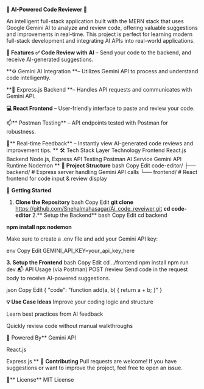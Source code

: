 **🧠 AI-Powered Code Reviewer 🚀**

An intelligent full-stack application built with the MERN stack that uses Google Gemini AI to analyze and review code, offering valuable suggestions and improvements in real-time. This project is perfect for learning modern full-stack development and integrating AI APIs into real-world applications.

**🌟 Features**
**✅ Code Review with AI** – Send your code to the backend, and receive AI-generated suggestions.

**⚙️ Gemini AI Integration **– Utilizes Gemini API to process and understand code intelligently.

**🔄 Express.js Backend **– Handles API requests and communicates with Gemini API.

**💻 React Frontend** – User-friendly interface to paste and review your code.

📫** Postman Testing** – API endpoints tested with Postman for robustness.

🚀** Real-time Feedback** – Instantly view AI-generated code reviews and improvement tips.
**
🛠️ Tech Stack
Layer	Technology
Frontend	React.js
Backend	Node.js, Express
API Testing	Postman
AI Service	Gemini API
Runtime	Nodemon
**
📂 **Project Structure**
bash
Copy
Edit
code-editor/
├── backend/          # Express server handling Gemini API calls
└── frontend/         # React frontend for code input & review display


🚀 **Getting Started**

1. **Clone the Repository**
bash
Copy
Edit
**git clone** https://github.com/Snehalmahasagar/Ai_code_reveiwer.git
**cd code-editor**
2.** Setup the Backend**
bash
Copy
Edit
cd backend

**npm install
npx nodemon**

Make sure to create a .env file and add your Gemini API key:

env
Copy
Edit
GEMINI_API_KEY=your_api_key_here

**3. Setup the Frontend**
bash
Copy
Edit
cd ../frontend
npm install
npm run dev
📬 API Usage (via Postman)
POST /review
Send code in the request body to receive AI-powered suggestions.

json
Copy
Edit
{
  "code": "function add(a, b) { return a + b; }"
}

**💡 Use Case Ideas**
Improve your coding logic and structure

Learn best practices from AI feedback

Quickly review code without manual walkthroughs


**🧠** Powered By**
Gemini API

React.js

Express.js
**
🤝 **Contributing**
Pull requests are welcome! If you have suggestions or want to improve the project, feel free to open an issue.

📄** License**
MIT License

